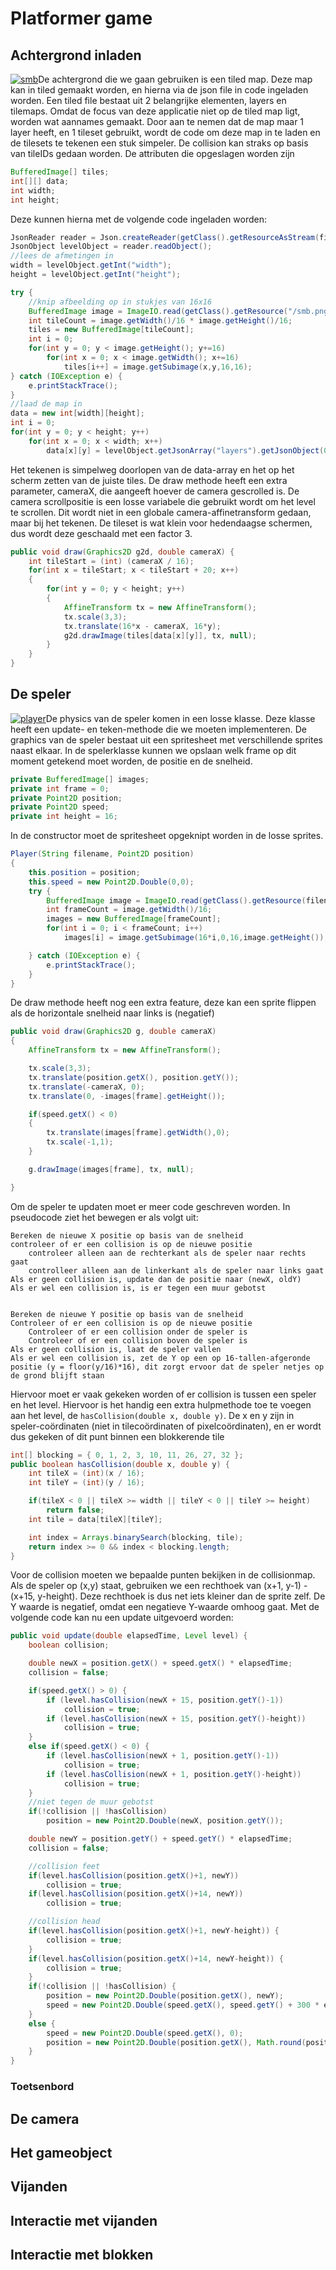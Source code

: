 # Platformer game

## Achtergrond inladen

[![smb](les7/smb.png?thumbright)](les7/smb.png)De achtergrond die we gaan gebruiken is een tiled map. Deze map kan in tiled gemaakt worden, en hierna via de json file in code ingeladen worden. Een tiled file bestaat uit 2 belangrijke elementen, layers en tilemaps. Omdat de focus van deze applicatie niet op de tiled map ligt, worden wat aannames gemaakt. Door aan te nemen dat de map maar 1 layer heeft, en 1 tileset gebruikt, wordt de code om deze map in te laden en de tilesets te tekenen een stuk simpeler. De collision kan straks op basis van tileIDs gedaan worden. De attributen die opgeslagen worden zijn

```java
BufferedImage[] tiles;
int[][] data;
int width;
int height;
```

Deze kunnen hierna met de volgende code ingeladen worden:
```java
JsonReader reader = Json.createReader(getClass().getResourceAsStream(fileName));
JsonObject levelObject = reader.readObject();
//lees de afmetingen in
width = levelObject.getInt("width");
height = levelObject.getInt("height");

try {
    //knip afbeelding op in stukjes van 16x16
    BufferedImage image = ImageIO.read(getClass().getResource("/smb.png"));
    int tileCount = image.getWidth()/16 * image.getHeight()/16;
    tiles = new BufferedImage[tileCount];
    int i = 0;
    for(int y = 0; y < image.getHeight(); y+=16)
        for(int x = 0; x < image.getWidth(); x+=16)
            tiles[i++] = image.getSubimage(x,y,16,16);
} catch (IOException e) {
    e.printStackTrace();
}
//laad de map in
data = new int[width][height];
int i = 0;
for(int y = 0; y < height; y++)
    for(int x = 0; x < width; x++)
        data[x][y] = levelObject.getJsonArray("layers").getJsonObject(0).getJsonArray("data").getInt(i++)-1;
```

Het tekenen is simpelweg doorlopen van de data-array en het op het scherm zetten van de juiste tiles. De draw methode heeft een extra parameter, cameraX, die aangeeft hoever de camera gescrolled is. De camera scrollpositie is een losse variabele die gebruikt wordt om het level te scrollen. Dit wordt niet in een globale camera-affinetransform gedaan, maar bij het tekenen. De tileset is wat klein voor hedendaagse schermen, dus wordt deze geschaald met een factor 3. 

```java
public void draw(Graphics2D g2d, double cameraX) {
    int tileStart = (int) (cameraX / 16);
    for(int x = tileStart; x < tileStart + 20; x++)
    {
        for(int y = 0; y < height; y++)
        {
            AffineTransform tx = new AffineTransform();
            tx.scale(3,3);
            tx.translate(16*x - cameraX, 16*y);
            g2d.drawImage(tiles[data[x][y]], tx, null);
        }
    }
}
```

## De speler

[![player](les7/player.png?thumbright)](les7/player.png)De physics van de speler komen in een losse klasse. Deze klasse heeft een update- en teken-methode die we moeten implementeren. De graphics van de speler bestaat uit een spritesheet met verschillende sprites naast elkaar. In de spelerklasse kunnen we opslaan welk frame op dit moment getekend moet worden, de positie en de snelheid.

```java
private BufferedImage[] images;
private int frame = 0;
private Point2D position;
private Point2D speed;
private int height = 16;
```

In de constructor moet de spritesheet opgeknipt worden in de losse sprites.

```java
Player(String filename, Point2D position)
{
    this.position = position;
    this.speed = new Point2D.Double(0,0);
    try {
        BufferedImage image = ImageIO.read(getClass().getResource(filename));
        int frameCount = image.getWidth()/16;
        images = new BufferedImage[frameCount];
        for(int i = 0; i < frameCount; i++)
            images[i] = image.getSubimage(16*i,0,16,image.getHeight());

    } catch (IOException e) {
        e.printStackTrace();
    }
}
```

De draw methode heeft nog een extra feature, deze kan een sprite flippen als de horizontale snelheid naar links is (negatief)

```java
public void draw(Graphics2D g, double cameraX)
{
    AffineTransform tx = new AffineTransform();

    tx.scale(3,3);
    tx.translate(position.getX(), position.getY());
    tx.translate(-cameraX, 0);
    tx.translate(0, -images[frame].getHeight());

    if(speed.getX() < 0)
    {
        tx.translate(images[frame].getWidth(),0);
        tx.scale(-1,1);
    }

    g.drawImage(images[frame], tx, null);

}
``` 

Om de speler te updaten moet er meer code geschreven worden. In pseudocode ziet het bewegen er als volgt uit:

```pseudo
Bereken de nieuwe X positie op basis van de snelheid
controleer of er een collision is op de nieuwe positie
    controleer alleen aan de rechterkant als de speler naar rechts gaat
    controlleer alleen aan de linkerkant als de speler naar links gaat
Als er geen collision is, update dan de positie naar (newX, oldY)
Als er wel een collision is, is er tegen een muur gebotst


Bereken de nieuwe Y positie op basis van de snelheid
Controleer of er een collision is op de nieuwe positie
    Controleer of er een collision onder de speler is
    Controleer of er een collision boven de speler is
Als er geen collision is, laat de speler vallen
Als er wel een collision is, zet de Y op een op 16-tallen-afgeronde positie (y = floor(y/16)*16), dit zorgt ervoor dat de speler netjes op de grond blijft staan
```

Hiervoor moet er vaak gekeken worden of er collision is tussen een speler en het level. Hiervoor is het handig een extra hulpmethode toe te voegen aan het level, de ```hasCollision(double x, double y)```. De x en y zijn in speler-coördinaten (niet in tilecoördinaten of pixelcoördinaten), en er wordt dus gekeken of dit punt binnen een blokkerende tile

```java
int[] blocking = { 0, 1, 2, 3, 10, 11, 26, 27, 32 };
public boolean hasCollision(double x, double y) {
    int tileX = (int)(x / 16);
    int tileY = (int)(y / 16);

    if(tileX < 0 || tileX >= width || tileY < 0 || tileY >= height)
        return false;
    int tile = data[tileX][tileY];

    int index = Arrays.binarySearch(blocking, tile);
    return index >= 0 && index < blocking.length;
}
```

Voor de collision moeten we bepaalde punten bekijken in de collisionmap. Als de speler op (x,y) staat, gebruiken we een rechthoek van (x+1, y-1) - (x+15, y-height). Deze rechthoek is dus net iets kleiner dan de sprite zelf. De Y waarde is negatief, omdat een negatieve Y-waarde omhoog gaat. Met de volgende code kan nu een update uitgevoerd worden:
```java
public void update(double elapsedTime, Level level) {
    boolean collision;

    double newX = position.getX() + speed.getX() * elapsedTime;
    collision = false;

    if(speed.getX() > 0) {
        if (level.hasCollision(newX + 15, position.getY()-1))
            collision = true;
        if (level.hasCollision(newX + 15, position.getY()-height))
            collision = true;
    }
    else if(speed.getX() < 0) {
        if (level.hasCollision(newX + 1, position.getY()-1))
            collision = true;
        if (level.hasCollision(newX + 1, position.getY()-height))
            collision = true;
    }
    //niet tegen de muur gebotst
    if(!collision || !hasCollision)
        position = new Point2D.Double(newX, position.getY());

    double newY = position.getY() + speed.getY() * elapsedTime;
    collision = false;

    //collision feet
    if(level.hasCollision(position.getX()+1, newY))
        collision = true;
    if(level.hasCollision(position.getX()+14, newY))
        collision = true;

    //collision head
    if(level.hasCollision(position.getX()+1, newY-height)) {
        collision = true;
    }
    if(level.hasCollision(position.getX()+14, newY-height)) {
        collision = true;
    }
    if(!collision || !hasCollision) {
        position = new Point2D.Double(position.getX(), newY);
        speed = new Point2D.Double(speed.getX(), speed.getY() + 300 * elapsedTime);
    }
    else {
        speed = new Point2D.Double(speed.getX(), 0);
        position = new Point2D.Double(position.getX(), Math.round(position.getY()/16)*16);
    }
}
```

### Toetsenbord


## De camera 

## Het gameobject

## Vijanden

## Interactie met vijanden

## Interactie met blokken